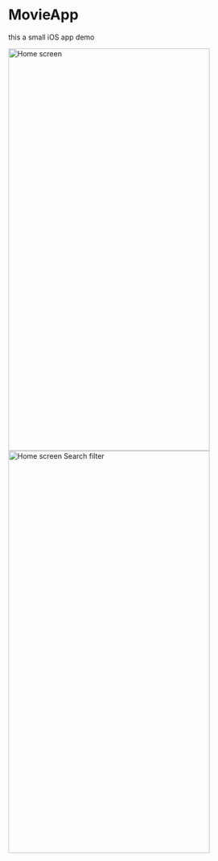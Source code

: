 # MovieApp
this a small iOS app demo

<img src="https://github.com/user-attachments/assets/9dac34c7-dd8b-40cc-bd70-323e9ffd5d26" alt="Home screen" width="400" height="800">

<img src="https://github.com/user-attachments/assets/90fe0996-0cdf-4a23-aa1d-02bdfc464eda" alt="Home screen Search filter" width="400" height="800">


